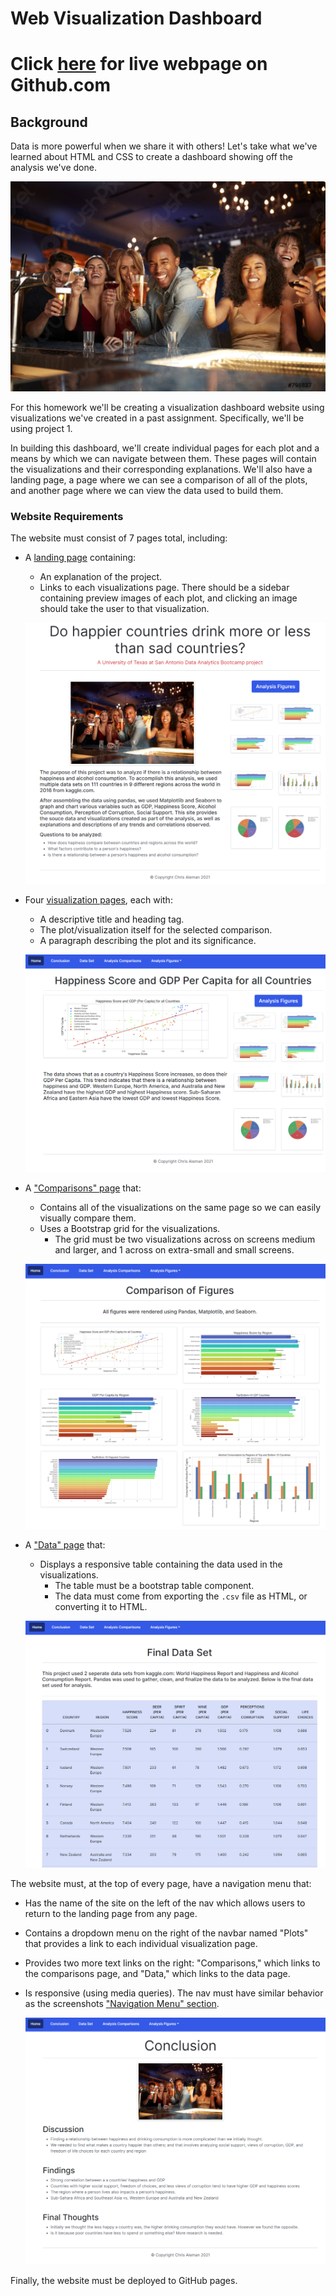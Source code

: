 # Web Visualization Dashboard

# Click <a href="https://caleman34.github.io/">here</a> for live webpage on Github.com

## Background

Data is more powerful when we share it with others! Let's take what we've learned about HTML and CSS to create a dashboard showing off the analysis we've done.

![Assets/images/drinkingtogether.png](Assets/images/drinkingtogether.png)

For this homework we'll be creating a visualization dashboard website using visualizations we've created in a past assignment. Specifically, we'll be using project 1.

In building this dashboard, we'll create individual pages for each plot and a means by which we can navigate between them. These pages will contain the visualizations and their corresponding explanations. We'll also have a landing page, a page where we can see a comparison of all of the plots, and another page where we can view the data used to build them.

### Website Requirements

The website must consist of 7 pages total, including:

* A [landing page](#landing-page) containing:
  * An explanation of the project.
  * Links to each visualizations page. There should be a sidebar containing preview images of each plot, and clicking an image should take the user to that visualization.
  
  ![Images/1.png](Images/1.PNG)

* Four [visualization pages](#visualization-pages), each with:
  * A descriptive title and heading tag.
  * The plot/visualization itself for the selected comparison.
  * A paragraph describing the plot and its significance.
  
  ![Images/2.png](Images/2.PNG)

* A ["Comparisons" page](#comparisons-page) that:
  * Contains all of the visualizations on the same page so we can easily visually compare them.
  * Uses a Bootstrap grid for the visualizations.
    * The grid must be two visualizations across on screens medium and larger, and 1 across on extra-small and small screens.
  
  ![Images/Comparison.png](Images/Comparison.PNG)

* A ["Data" page](#data-page) that:
  * Displays a responsive table containing the data used in the visualizations.
    * The table must be a bootstrap table component.
    * The data must come from exporting the `.csv` file as HTML, or converting it to HTML.
  
  ![Images/data.png](Images/data.PNG)

The website must, at the top of every page, have a navigation menu that:

* Has the name of the site on the left of the nav which allows users to return to the landing page from any page.
* Contains a dropdown menu on the right of the navbar named "Plots" that provides a link to each individual visualization page.
* Provides two more text links on the right: "Comparisons," which links to the comparisons page, and "Data," which links to the data page.
* Is responsive (using media queries). The nav must have similar behavior as the screenshots ["Navigation Menu" section](#navigation-menu).

  ![Images/conclusion.png](Images/conclusion.PNG)


Finally, the website must be deployed to GitHub pages.